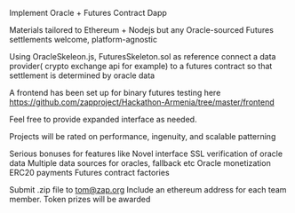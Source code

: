 Implement Oracle + Futures Contract Dapp

Materials tailored to Ethereum + Nodejs but any Oracle-sourced Futures settlements welcome, platform-agnostic

Using OracleSkeleon.js, FuturesSkeleton.sol as reference connect a data provider( crypto exchange api for example) to a futures contract so that settlement is determined by oracle data

A frontend has been set up for binary futures testing here
https://github.com/zapproject/Hackathon-Armenia/tree/master/frontend

Feel free to provide expanded interface as needed.

Projects will be rated on performance, ingenuity, and scalable patterning

Serious bonuses for features like
    Novel interface
    SSL verification of oracle data
    Multiple data sources for oracles, fallback etc
    Oracle monetization
    ERC20 payments
    Futures contract factories
    
Submit .zip file to tom@zap.org
Include an ethereum address for each team member. Token prizes will be awarded
